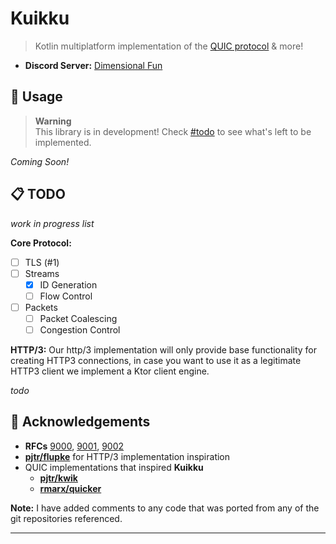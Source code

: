 # Kuikku

> Kotlin multiplatform implementation of the [QUIC protocol][9000] & more!

- **Discord Server:** [Dimensional Fun](https://discord.gg/8R4d8RydT4) 

## 🚀 Usage

> **Warning**  
> This library is in development! Check [#todo](#-todo) to see what's left to be implemented.

_Coming Soon!_

## 📋 TODO

_work in progress list_

**Core Protocol:**
- [ ] TLS (#1)
- [ ] Streams
  - [x] ID Generation
  - [ ] Flow Control 
- [ ] Packets
  - [ ] Packet Coalescing
  - [ ] Congestion Control

**HTTP/3:**
Our http/3 implementation will only provide base functionality for creating HTTP3 connections, in case you want to use it as a legitimate HTTP3 client we implement a Ktor client engine.

_todo_

## 🔗 Acknowledgements

- **RFCs** [9000][9000], [9001][9001], [9002][9002]
- [**pjtr/flupke**](https://bitbucket.org/pjtr/flupke) for HTTP/3 implementation inspiration
- QUIC implementations that inspired **Kuikku** 
  - [**pjtr/kwik**](https://bitbucket.org/pjtr/kwik)
  - [**rmarx/quicker**](https://github.com/rmarx/quicker)

**Note:** I have added comments to any code that was ported from any of the git repositories referenced.

---

[9000]: <https://www.rfc-editor.org/info/rfc9000> "QUIC IETF"
[9001]: <https://www.rfc-editor.org/info/rfc9001> "QUIC TLS IETF"
[9002]: <https://www.rfc-editor.org/info/rfc9002> "QUIC Recovery IETF"
